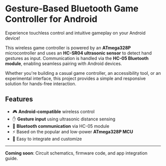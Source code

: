 # Gesture-Based Bluetooth Game Controller for Android

Experience touchless control and intuitive gameplay on your Android device!

This wireless game controller is powered by an **ATmega328P** microcontroller and uses an **HC-SR04 ultrasonic sensor** to detect hand gestures as input. Communication is handled via the **HC-05 Bluetooth module**, enabling seamless pairing with Android devices.

Whether you're building a casual game controller, an accessibility tool, or an experimental interface, this project provides a simple and responsive solution for hands-free interaction.

## Features

- 🎮 **Android-compatible** wireless control  
- ✋ **Gesture input** using ultrasonic distance sensing  
- 🔗 **Bluetooth communication** via HC-05 module  
- ⚡ Based on the popular and low-power **ATmega328P MCU**  
- 🧩 Easy to integrate and customize

---

**Coming soon**: Circuit schematics, firmware code, and app integration guide.

